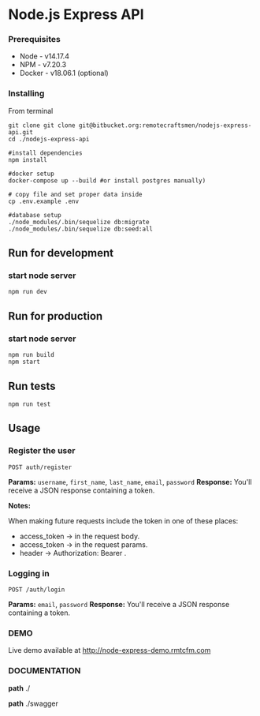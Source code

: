 # Node.js Express API

### Prerequisites

-   Node - v14.17.4
-   NPM - v7.20.3
-   Docker - v18.06.1 (optional)

### Installing

From terminal

```
git clone git clone git@bitbucket.org:remotecraftsmen/nodejs-express-api.git
cd ./nodejs-express-api

#install dependencies
npm install

#docker setup
docker-compose up --build #or install postgres manually)

# copy file and set proper data inside
cp .env.example .env

#database setup
./node_modules/.bin/sequelize db:migrate
./node_modules/.bin/sequelize db:seed:all
```

## Run for development

### start node server

```
npm run dev
```

## Run for production

### start node server

```
npm run build
npm start
```

## Run tests

```
npm run test
```

## Usage

### Register the user

`POST auth/register`

**Params:** `username`, `first_name`, `last_name`, `email`, `password` **Response:** You'll receive a JSON response containing a token.

**Notes:**

When making future requests include the token in one of these places:

-   access_token -> in the request body.
-   access_token -> in the request params.
-   header -> Authorization: Bearer <token>.

### Logging in

`POST /auth/login`

**Params:** `email`, `password` **Response:** You'll receive a JSON response containing a token.

### DEMO

Live demo available at http://node-express-demo.rmtcfm.com

### DOCUMENTATION

**path** ./

**path** ./swagger
